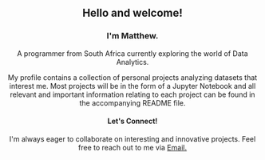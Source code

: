 <h2 align="center">Hello and welcome!</h2>

<h3 align="center">I'm Matthew.</h3>
<p align="center">A programmer from South Africa currently exploring the world of Data Analytics.</p>


<p align="center">My profile contains a collection of personal projects analyzing datasets that interest me.
Most projects will be in the form of a Jupyter Notebook and all relevant and important information relating to each project can be found in the accompanying README file.</p>

<h4 align="center">Let's Connect! </h4>
<p align="center">I'm always eager to collaborate on interesting and innovative projects. Feel free to reach out to me via <a href="mailto:matthew.joshua.hendricks@gmail.com" target ="_blank">Email.</a></p>

